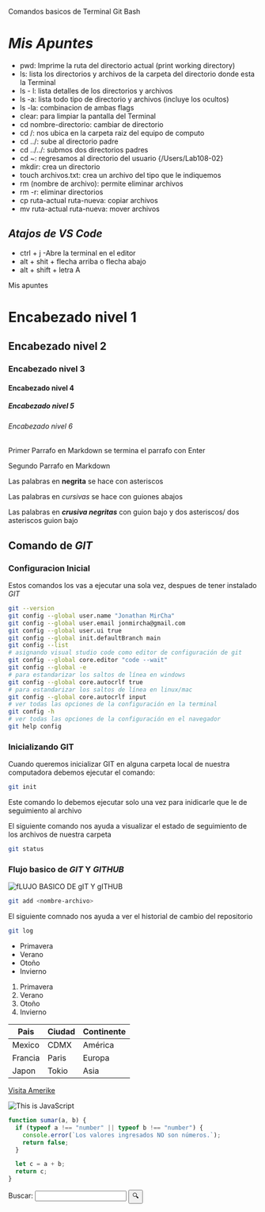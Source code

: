 Comandos basicos de Terminal Git Bash

# **_Mis Apuntes_**

- pwd: Imprime la ruta del directorio actual (print working directory)
- ls: lista los directorios y archivos de la carpeta del directorio donde esta la Terminal
- ls - l: lista detalles de los directorios y archivos
- ls -a: lista todo tipo de directorio y archivos (incluye los ocultos)
- ls -la: combinacion de ambas flags
- clear: para limpiar la pantalla del Terminal
- cd nombre-directorio: cambiar de directorio
- cd /: nos ubica en la carpeta raiz del equipo de computo
- cd ../: sube al directorio padre
- cd ../../: submos dos directorios padres
- cd ~: regresamos al directorio del usuario {/Users/Lab108-02}
- mkdir: crea un directorio
- touch archivos.txt: crea un archivo del tipo que le indiquemos
- rm (nombre de archivo): permite eliminar archivos
- rm -r: eliminar directorios
- cp ruta-actual ruta-nueva: copiar archivos
- mv ruta-actual ruta-nueva: mover archivos

## **_Atajos de VS Code_**
  - ctrl + j -Abre la terminal en el editor
  - alt + shit + flecha arriba o flecha abajo 
  - alt + shift + letra A

Mis apuntes

# Encabezado nivel 1

## Encabezado nivel 2
### Encabezado nivel 3
#### Encabezado nivel 4
##### Encabezado nivel 5
###### Encabezado nivel 6

Primer Parrafo en Markdown se termina el parrafo con Enter

Segundo Parrafo en Markdown

Las palabras en **negrita** se hace con asteriscos

Las palabras en _cursivas_ se hace con guiones abajos

Las palabras en _**crusiva negritas**_ con guion bajo y dos asteriscos/ dos asteriscos guion bajo

## Comando de *_GIT_*

### Configuracion Inicial

Estos comandos los vas a ejecutar una sola vez, despues de tener instalado *_GIT_*

```bash
git --version
git config --global user.name "Jonathan MirCha"
git config --global user.email jonmircha@gmail.com
git config --global user.ui true
git config --global init.defaultBranch main
git config --list
# asignando visual studio code como editor de configuración de git
git config --global core.editor "code --wait"
git config --global -e
# para estandarizar los saltos de línea en windows
git config --global core.autocrlf true
# para estandarizar los saltos de línea en linux/mac
git config --global core.autocrlf input
# ver todas las opciones de la configuración en la terminal
git config -h
# ver todas las opciones de la configuración en el navegador
git help config
```
### Inicializando GIT

Cuando queremos inicializar GIT en alguna carpeta local de nuestra computadora debemos ejecutar el comando: 
```bash
git init
```

Este comando lo debemos ejecutar solo una vez para inidicarle que le de seguimiento al archivo

El siguiente comando nos ayuda a visualizar el estado de seguimiento de los archivos de nuestra carpeta

```bash
git status
```

### Flujo basico de *GIT* Y *GITHUB*

![fLUJO BASICO DE gIT Y gITHUB](https://jonmircha.com/img/blog/git-flow.png)

```bash
git add <nombre-archivo>
```

El siguiente comnado nos ayuda a ver el historial de cambio del repositorio

```bash
git log 
```

- Primavera
- Verano
- Otoño
- Invierno

1. Primavera
1. Verano
1. Otoño
1. Invierno

|Pais|Ciudad|Continente|
|-|-|-|
|Mexico|CDMX|América|
|Francia|Paris|Europa|
|Japon|Tokio|Asia|

[Visita Amerike](https://amerike.edu.mx/campus-cdmx/)

<!-- ![This is JavaScript](https://jonmircha.com/img/blog/this-is-javascript.jpg) -->

![This is JavaScript](https://jonmircha.com/img/blog/this-is-javascript.jpg)

```js
function sumar(a, b) {
  if (typeof a !== "number" || typeof b !== "number") {
    console.error(`Los valores ingresados NO son números.`);
    return false;
  }

  let c = a + b;
  return c;
}
```
<form>
  <label for="q">Buscar:</label>
  <input type="search" name="q" id="q" required />
  <input type="submit" value="🔍" />
</form>

